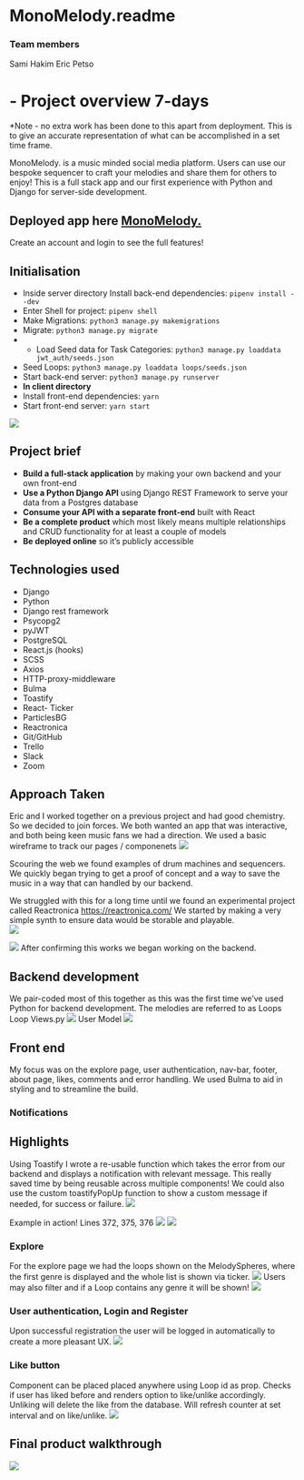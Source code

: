 # MonoMelody.readme
### Team members
Sami Hakim 
Eric Petso
# - Project overview 7-days
*Note - no extra work has been done to this apart from deployment. This is to give an accurate representation of what can be accomplished in a set time frame.

MonoMelody. is a music minded social media platform. Users can use  our bespoke sequencer to craft your melodies and share them for others to enjoy! This is a full stack app and our first experience with Python and Django for server-side development. 

## **Deployed app here [MonoMelody.](https://monomelody.herokuapp.com/)**
Create an account and login to see the full features! 

## Initialisation
* Inside server directory Install back-end dependencies: `pipenv install --dev`
* Enter Shell for project: `pipenv shell`
* Make Migrations: `python3 manage.py makemigrations`
* Migrate: `python3 manage.py migrate`
* * Load Seed data for Task Categories: `python3 manage.py loaddata jwt_auth/seeds.json`
* Seed Loops: `python3 manage.py loaddata loops/seeds.json`
* Start back-end server: `python3 manage.py runserver`
* **In client directory** 
* Install front-end dependencies: `yarn`
* Start front-end server: `yarn start`

![](/screengrabs/Screenshot%202021-04-29%20at%2022.04.10.png)

## Project brief
* **Build a full-stack application** by making your own backend and your own front-end
* **Use a Python Django API** using Django REST Framework to serve your data from a Postgres database
* **Consume your API with a separate front-end** built with React
* **Be a complete product** which most likely means multiple relationships and CRUD functionality for at least a couple of models
* **Be deployed online** so it’s publicly accessible

## Technologies used
* Django 
* Python
* Django rest framework
* Psycopg2
* pyJWT
* PostgreSQL
* React.js (hooks)
* SCSS
* Axios
* HTTP-proxy-middleware
* Bulma
* Toastify
* React- Ticker
* ParticlesBG
* Reactronica
* Git/GitHub
* Trello
* Slack
* Zoom

## Approach Taken
Eric and I worked together on a previous project and had good chemistry. So we decided to join forces. 
We both wanted an app that was interactive, and both being keen music fans we had a direction.
We used a basic wireframe to track our pages / componenets 
![](/screengrabs/Screenshot%202021-04-30%20at%2014.03.04.png)

Scouring the web we found examples of drum machines and sequencers. We quickly began trying to get a proof of concept and a way to save the music in a way that can handled by our backend.

We struggled with this for a long time until we found an experimental project called Reactronica https://reactronica.com/
We started by making a very simple synth to ensure data would be storable and playable.  
![](/screengrabs/Screenshot%202021-04-30%20at%2013.05.08.png)

![](/screengrabs/Screenshot%202021-04-30%20at%2013.03.12.png)
After confirming this works we began working on the backend.

## Backend development
We pair-coded most of this together as this was the first time we’ve used Python for backend development. 
The melodies are referred to as  Loops
Loop Views.py
![](/screengrabs/Screenshot%202021-04-30%20at%2013.10.58.png)
User Model
![](/screengrabs/Screenshot%202021-04-30%20at%2014.26.26.png)


## Front end 
My focus was on the explore page, user authentication, nav-bar, footer, about page, likes, comments and  error handling. We used Bulma to aid in styling and to streamline the build. 
###  Notifications 
## Highlights 
Using Toastify I wrote a re-usable function which takes the error from our backend and displays a notification with relevant message. This really saved time by being reusable across multiple components! 
We could also use the custom toastifyPopUp function to show a custom message if needed, for success or failure. 
![](/screengrabs/Screenshot%202021-04-30%20at%2014.57.08.png)

Example in action! 
Lines 372, 375, 376
![](/screengrabs/Screenshot%202021-04-30%20at%2015.01.11.png)
![](/screengrabs/Screenshot%202021-04-30%20at%2015.04.14.png)

### Explore
For the explore page we had the loops shown on the MelodySpheres, where the first genre is displayed and the whole list is shown via ticker. 
![](/screengrabs/Screenshot%202021-04-30%20at%2015.14.07.png)
Users may also filter and if a Loop contains any genre it will be shown!
![](/screengrabs/Screenshot%202021-04-30%20at%2015.16.49.png)

### User authentication, Login and Register
Upon successful registration the user will be logged in automatically to create a more pleasant UX. 
![](/screengrabs/Screenshot%202021-04-30%20at%2015.21.24.png)

### Like button
Component can be placed placed anywhere using Loop id as prop.
Checks if user has liked before and renders option to like/unlike accordingly. Unliking will delete the like from the database.
Will refresh counter at set interval and on like/unlike.
![](/screengrabs/Screenshot%202021-04-30%20at%2016.07.30.png)

## Final product walkthrough	
![](/screengrabs/Screenshot%202021-04-30%20at%2016.01.44.png)






